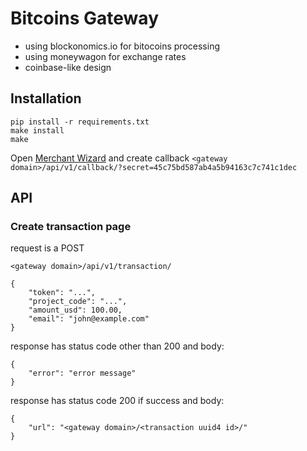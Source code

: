 # Bitcoins Gateway

- using blockonomics.io for bitocoins processing
- using moneywagon for exchange rates
- coinbase-like design

## Installation

```
pip install -r requirements.txt
make install
make
```

Open [Merchant Wizard](https://www.blockonomics.co/merchants) and create callback `<gateway domain>/api/v1/callback/?secret=45c75bd587ab4a5b94163c7c741c1dec`

## API

### Create transaction page

request is a POST

```
<gateway domain>/api/v1/transaction/

{
    "token": "...",
    "project_code": "...",
    "amount_usd": 100.00,
    "email": "john@example.com"
}
```

response has status code other than 200 and body:

```
{
    "error": "error message"
}
```

response has status code 200 if success and body:

```
{
    "url": "<gateway domain>/<transaction uuid4 id>/"
}
```
